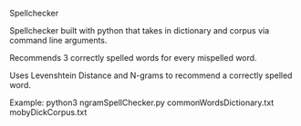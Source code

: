 Spellchecker 

Spellchecker built with python that takes in dictionary and corpus via command line arguments.

Recommends 3 correctly spelled words for every mispelled word.

Uses Levenshtein Distance and N-grams to recommend a correctly spelled word.

Example: python3 ngramSpellChecker.py commonWordsDictionary.txt  mobyDickCorpus.txt

